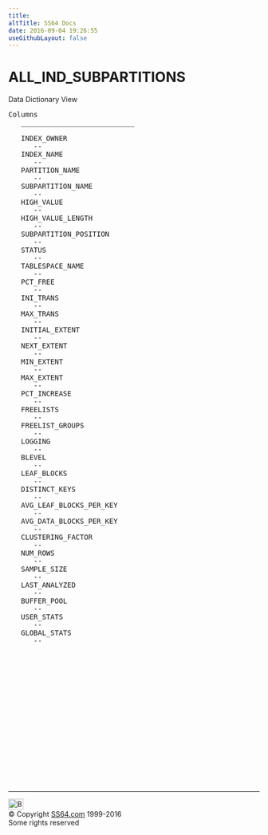 ```yaml
---
title:
altTitle: SS64 Docs
date: 2016-09-04 19:26:55
useGithubLayout: false
---
```

<!-- #BeginLibraryItem "/Library/head_orad.lbi" --><!-- #EndLibraryItem --><h1>ALL_IND_SUBPARTITIONS </h1><p> Data Dictionary View </p> 
 
<pre>Columns
   ___________________________
 
   INDEX_OWNER
      --
   INDEX_NAME
      --
   PARTITION_NAME
      --
   SUBPARTITION_NAME
      --
   HIGH_VALUE
      --
   HIGH_VALUE_LENGTH
      --
   SUBPARTITION_POSITION
      --
   STATUS
      --
   TABLESPACE_NAME
      --
   PCT_FREE
      --
   INI_TRANS
      --
   MAX_TRANS
      --
   INITIAL_EXTENT
      --
   NEXT_EXTENT
      --
   MIN_EXTENT
      --
   MAX_EXTENT
      --
   PCT_INCREASE
      --
   FREELISTS
      --
   FREELIST_GROUPS
      --
   LOGGING
      --
   BLEVEL
      --
   LEAF_BLOCKS
      --
   DISTINCT_KEYS
      --
   AVG_LEAF_BLOCKS_PER_KEY
      --
   AVG_DATA_BLOCKS_PER_KEY
      --
   CLUSTERING_FACTOR
      --
   NUM_ROWS
      --
   SAMPLE_SIZE
      --
   LAST_ANALYZED
      --
   BUFFER_POOL
      --
   USER_STATS
      --
   GLOBAL_STATS
      --

</pre><!-- #BeginLibraryItem "/Library/foot_orad.lbi" --><p>
<!-- oracle-footer -->
<ins class="adsbygoogle" style="display:inline-block;width:300px;height:250px" data-ad-client="ca-pub-6140977852749469" data-ad-slot="4275490898"></ins>
<script>
(adsbygoogle = window.adsbygoogle || []).push({});
</script></p>
<hr>
<div id="bl" class="footer"><a href="ALL_IND_SUBPARTITIONS.html#"><img src="../images/top.png" width="30" height="22" alt="Back to the Top"></a></div>
<div id="br" class="footer, tagline">© Copyright <a href="http://ss64.com/">SS64.com</a> 1999-2016<br>
Some rights reserved</div>
<!-- #EndLibraryItem -->

